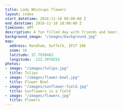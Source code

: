 ```yaml
---
title: Lady Whincups flowers
layout: index
start_datetime: 2016-11-10 09:00:00 Z
end_datetime: 2016-11-10 18:00:00 Z
timezone: GMT
description: A fun filled day with friends and beer.
background_image: "/images/background.jpg"
map:
  address: Rendham, Suffolk, IP17 2AE
  zoom: 16
  latitude: 37.7938462
  longitude: -122.3970253
photos:
- image: "/images/tulips.jpg"
  title: Tulips
- image: "/images/flower-bowl.jpg"
  title: Flower Bowl
- image: "/images/sunflower-field.jpg"
  title: Sunflowers in a field
- image: "/images/flowers.jpg"
  title: Flowers
---
```



